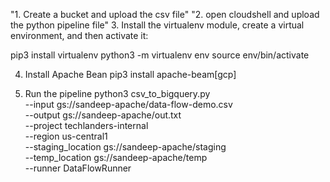 "1. Create a bucket and upload the csv file"
"2. open cloudshell and upload the python pipeline file"
3. Install the virtualenv module, create a virtual environment, and then activate it:

pip3 install virtualenv
python3 -m virtualenv env
source env/bin/activate

4. Install Apache Bean
pip3 install apache-beam[gcp]

5. Run the pipeline
python3 csv_to_bigquery.py \
--input gs://sandeep-apache/data-flow-demo.csv \
--output  gs://sandeep-apache/out.txt \
--project techlanders-internal \
--region us-central1 \
--staging_location gs://sandeep-apache/staging \
--temp_location gs://sandeep-apache/temp \
--runner DataFlowRunner
